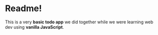 # Readme!

This is a very **basic todo app** we did together while we were learning web dev using **vanilla JavaScript**.
